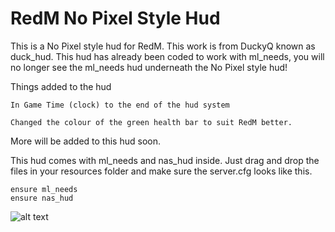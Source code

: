 # RedM No Pixel Style Hud 
This is a No Pixel style hud for RedM. This work is from DuckyQ known as duck_hud. This hud has already been coded to work with ml_needs, you will no longer see the ml_needs hud underneath the No Pixel style hud!


Things added to the hud

    In Game Time (clock) to the end of the hud system

    Changed the colour of the green health bar to suit RedM better.

More will be added to this hud soon.


This hud comes with ml_needs and nas_hud inside. Just drag and drop the files in your resources folder and make sure the server.cfg looks like this.

```
ensure ml_needs
ensure nas_hud
```
![alt text](https://i.imgur.com/WWnRTNz.png)
